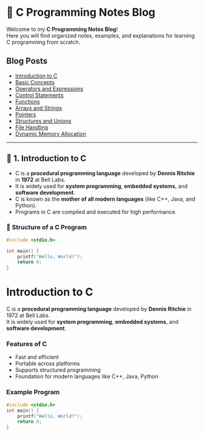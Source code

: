 # 🧠 C Programming Notes Blog

Welcome to my **C Programming Notes Blog**!  
Here you will find organized notes, examples, and explanations for learning C programming from scratch.

## Blog Posts
- [Introduction to C](01_intro.md)
- [Basic Concepts](02_basic_concepts.md)
- [Operators and Expressions](03_operators.md)
- [Control Statements](04_control_statements.md)
- [Functions](05_functions.md)
- [Arrays and Strings](06_arrays_strings.md)
- [Pointers](07_pointers.md)
- [Structures and Unions](08_structures_unions.md)
- [File Handling](09_file_handling.md)
- [Dynamic Memory Allocation](10_dynamic_memory.md)

---

## 📘 1. Introduction to C

- C is a **procedural programming language** developed by **Dennis Ritchie** in **1972** at Bell Labs.  
- It is widely used for **system programming**, **embedded systems**, and **software development**.  
- C is known as the **mother of all modern languages** (like C++, Java, and Python).  
- Programs in C are compiled and executed for high performance.

### 🔹 Structure of a C Program
```c
#include <stdio.h>

int main() {
    printf("Hello, World!");
    return 0;
}
```
# Introduction to C

C is a **procedural programming language** developed by **Dennis Ritchie** in 1972 at Bell Labs.  
It is widely used for **system programming**, **embedded systems**, and **software development**.

### Features of C
- Fast and efficient  
- Portable across platforms  
- Supports structured programming  
- Foundation for modern languages like C++, Java, Python

### Example Program
```c
#include <stdio.h>
int main() {
    printf("Hello, World!");
    return 0;
}
